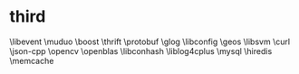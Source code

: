 # third

\libevent
\muduo
\boost
\thrift
\protobuf
\glog
\libconfig
\geos
\libsvm
\curl
\json-cpp
\opencv
\openblas
\libconhash
\liblog4cplus
\mysql
\hiredis
\memcache
